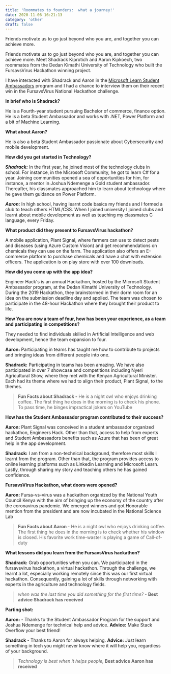 ```yaml
---
title: 'Roommates to founders:  what a journey!'
date: 2020-11-06 16:21:13
category: 'other'
draft: false
---
```


Friends motivate us to go just beyond who you are, and together you can achieve more.

Friends motivate us to go just beyond who you are, and together you can achieve more. Meet Shadrack Kiprotich and Aaron Kipkoech, two roommates from the Dedan Kimathi University of Technology who built the FursavsVirus Hackathon winning project.

I have interacted with Shadrack and Aaron in the [Microsoft Learn Student Ambassadors](https://studentambassadors.microsoft.com/) program and I had a chance to interview them on their recent win in the FursavsVirus National Hackathon challenge.

**In brief who is Shadrack?**

He is a Fourth-year student pursuing Bachelor of commerce, finance option. He is a beta Student Ambassador and works with .NET, Power Platform and a bit of Machine Learning.

**What about Aaron?**

He is also a beta Student Ambassador passionate about Cybersecurity and mobile development.

**How did you get started in Technology?**

**_Shadrack:_** In the first year, he joined most of the technology clubs in school. For instance, in the Microsoft Community, he got to learn C# for a year. Joining communities opened a sea of opportunities for him, for instance, a mentor in Joshua Ndemenge a Gold student ambassador. Thereafter, his classmates approached him to learn about technology where he gave them guidance on Power Platform.

**_Aaron:_** In high school, having learnt code basics my friends and I formed a club to teach others HTML/CSS. When I joined university I joined clubs and learnt about mobile development as well as teaching my classmates C language, every Friday.

**What product did they present to FursavsVirus hackathon?**

A mobile application, Plant Signal, where farmers can use to detect pests and diseases (using Azure Custom Vision) and get recommendations on chemicals they can use on the farm. The application also offers an E-commerce platform to purchase chemicals and have a chat with extension officers. The application is on play store with over 100 downloads.

**How did you come up with the app idea?**

Engineer Hack's is an annual Hackathon, hosted by the Microsoft Student Ambassador program, at the Dedan Kimathi University of Technology. During the 2019 Hackathon, they brainstormed in their dorm room for an idea on the submission deadline day and applied. The team was chosen to participate in the 48-hour Hackathon where they brought their product to life.

**How You are now a team of four, how has been your experience, as a team and participating in competitions?**

They needed to find individuals skilled in Artificial Intelligence and web development, hence the team expansion to four.

**Aaron:** Participating in teams has taught me how to contribute to projects and bringing ideas from different people into one.

**Shadrack:** Participating in teams has been amazing. We have also participated in over 7 showcase and competitions including Nyeri Agricultural Show, where they met with the Kenyan Agricultural Minister. Each had its theme where we had to align their product, Plant Signal, to the themes.

> **Fun Facts about Shadrack -** He is a night owl who enjoys drinking coffee. The first thing he does in the morning is to check his phone. To pass time, he binges impractical jokers on YouTube

**How has the Student Ambassador program contributed to their success?**

**Aaron:** Plant Signal was conceived in a student ambassador organized hackathon, Engineers Hack. Other than that, access to help from experts and Student Ambassadors benefits such as Azure that has been of great help in the app development.

**Shadrack:** I am from a non-technical background, therefore most skills I learnt from the program. Other than that, the program provides access to online learning platforms such as Linkedin Learning and Microsoft Learn. Lastly, through sharing my story and teaching others he has gained confidence.

**FursavsVirus Hackathon, what doors were opened?**

**Aaron:** Fursa-vs-virus was a hackathon organized by the National Youth Council Kenya with the aim of bringing up the economy of the country after the coronavirus pandemic. We emerged winners and got Honorable mention from the president and are now incubated in the National Science Lab

> **Fun Facts about Aaron -** He is a night owl who enjoys drinking coffee. The first thing he does in the morning is to check whether his window is closed. His favorite work time-waster is playing a game of Call-of-duty

**What lessons did you learn from the FursavsVirus hackathon?**

**Shadrack:** Grab opportunities when you can. We participated in the fursavsvirus hackathon, a virtual hackathon. Through the challenge, we learnt a lot, especially working remotely since this was our first virtual hackathon. Consequently, gaining a lot of skills through networking with experts in the agriculture and technology fields.

> _when was the last time you did something for the first time? -_ **Best advice Shadrack has received**

**Parting shot:**

**Aaron:** - Thanks to the Student Ambassador Program for the support and Joshua Ndemenge for technical help and advice. **Advice:** Make Stack Overflow your best friend!

**Shadrack** - Thanks to Aaron for always helping. **Advice:** Just learn something in tech you might never know where it will help you, regardless of your background.

> _Technology is best when it helps people,_ **Best advice Aaron has received**
